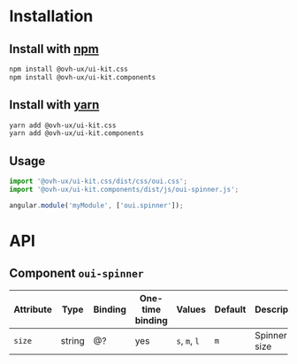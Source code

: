 # Installation

## Install with [npm](https://www.npmjs.com/)

```bash
npm install @ovh-ux/ui-kit.css
npm install @ovh-ux/ui-kit.components
```

## Install with [yarn](https://yarnpkg.com)

```bash
yarn add @ovh-ux/ui-kit.css
yarn add @ovh-ux/ui-kit.components
```
## Usage

```js
import '@ovh-ux/ui-kit.css/dist/css/oui.css';
import '@ovh-ux/ui-kit.components/dist/js/oui-spinner.js';

angular.module('myModule', ['oui.spinner']);
```

# API

## Component `oui-spinner`

| Attribute | Type      | Binding   | One-time binding  | Values        | Default   | Description
| ----      | ----      | ----      | ----              | ----          | ----      | ----
| `size`    | string    | @?        | yes               | `s`, `m`, `l` | `m`       | Spinner size
